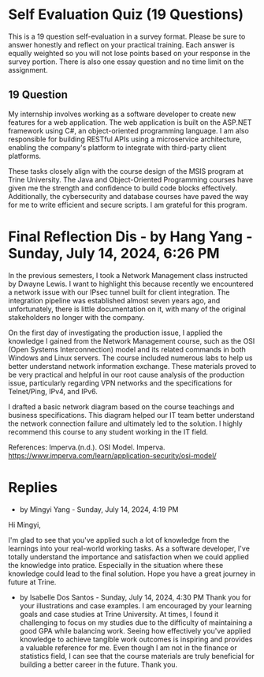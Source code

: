 # Self Evaluation Quiz (19 Questions)
This is a 19 question self-evaluation in a survey format. Please be sure to answer honestly and reflect on your practical training. Each answer is equally weighted so you will not lose points based on your response in the survey portion. There is also one essay question and no time limit on the assignment.

## 19 Question
My internship involves working as a software developer to create new features for a web application. The web application is built on the ASP.NET framework using C#, an object-oriented programming language. I am also responsible for building RESTful APIs using a microservice architecture, enabling the company's platform to integrate with third-party client platforms.

These tasks closely align with the course design of the MSIS program at Trine University. The Java and Object-Oriented Programming courses have given me the strength and confidence to build code blocks effectively. Additionally, the cybersecurity and database courses have paved the way for me to write efficient and secure scripts. I am grateful for this program.


# Final Reflection Dis - by Hang Yang - Sunday, July 14, 2024, 6:26 PM
In the previous semesters, I took a Network Management class instructed by Dwayne Lewis. I want to highlight this because recently we encountered a network issue with our IPsec tunnel built for client integration. The integration pipeline was established almost seven years ago, and unfortunately, there is little documentation on it, with many of the original stakeholders no longer with the company.

On the first day of investigating the production issue, I applied the knowledge I gained from the Network Management course, such as the OSI (Open Systems Interconnection) model and its related commands in both Windows and Linux servers. The course included numerous labs to help us better understand network information exchange. These materials proved to be very practical and helpful in our root cause analysis of the production issue, particularly regarding VPN networks and the specifications for Telnet/Ping, IPv4, and IPv6.

I drafted a basic network diagram based on the course teachings and business specifications. This diagram helped our IT team better understand the network connection failure and ultimately led to the solution. I highly recommend this course to any student working in the IT field.

References: Imperva.(n.d.). OSI Model. Imperva. https://www.imperva.com/learn/application-security/osi-model/

# Replies
* by Mingyi Yang - Sunday, July 14, 2024, 4:19 PM 

Hi Mingyi,

I'm glad to see that you've applied such a lot of knowledge from the learnings into your real-world working tasks. As a software developer, I've totally understand the importance and satisfaction when we could applied the knowledge into pratice. Especially in the situation where these knowledge could lead to the final solution. Hope you have a great journey in future at Trine.

* by Isabelle Dos Santos - Sunday, July 14, 2024, 4:30 PM
Thank you for your illustrations and case examples. I am encouraged by your learning goals and case studies at Trine University. At times, I found it challenging to focus on my studies due to the difficulty of maintaining a good GPA while balancing work. Seeing how effectively you've applied knowledge to achieve tangible work outcomes is inspiring and provides a valuable reference for me. Even though I am not in the finance or statistics field, I can see that the course materials are truly beneficial for building a better career in the future. Thank you.